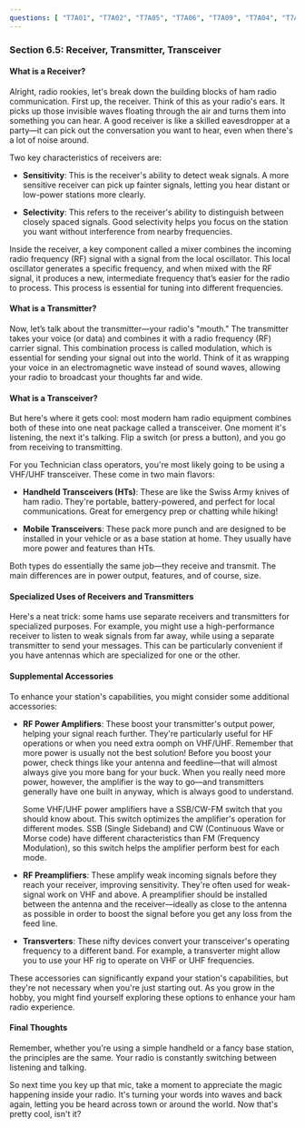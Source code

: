 ```yaml
---
questions: [ "T7A01", "T7A02", "T7A05", "T7A06", "T7A09", "T7A04", "T7A11", "T7A08", "T7A03", "T7A10" ]
---
```


### Section 6.5: Receiver, Transmitter, Transceiver

#### What is a Receiver?

Alright, radio rookies, let's break down the building blocks of ham radio communication. First up, the receiver. Think of this as your radio's ears. It picks up those invisible waves floating through the air and turns them into something you can hear. A good receiver is like a skilled eavesdropper at a party—it can pick out the conversation you want to hear, even when there's a lot of noise around.

Two key characteristics of receivers are:

- **Sensitivity**: This is the receiver's ability to detect weak signals. A more sensitive receiver can pick up fainter signals, letting you hear distant or low-power stations more clearly.

- **Selectivity**: This refers to the receiver's ability to distinguish between closely spaced signals. Good selectivity helps you focus on the station you want without interference from nearby frequencies.

Inside the receiver, a key component called a mixer combines the incoming radio frequency (RF) signal with a signal from the local oscillator. This local oscillator generates a specific frequency, and when mixed with the RF signal, it produces a new, intermediate frequency that’s easier for the radio to process. This process is essential for tuning into different frequencies.

#### What is a Transmitter?

Now, let’s talk about the transmitter—your radio's "mouth." The transmitter takes your voice (or data) and combines it with a radio frequency (RF) carrier signal. This combination process is called modulation, which is essential for sending your signal out into the world. Think of it as wrapping your voice in an electromagnetic wave instead of sound waves, allowing your radio to broadcast your thoughts far and wide.

#### What is a Transceiver?

But here's where it gets cool: most modern ham radio equipment combines both of these into one neat package called a transceiver. One moment it's listening, the next it's talking. Flip a switch (or press a button), and you go from receiving to transmitting.

For you Technician class operators, you're most likely going to be using a VHF/UHF transceiver. These come in two main flavors:

- **Handheld Transceivers (HTs)**: These are like the Swiss Army knives of ham radio. They're portable, battery-powered, and perfect for local communications. Great for emergency prep or chatting while hiking!

- **Mobile Transceivers**: These pack more punch and are designed to be installed in your vehicle or as a base station at home. They usually have more power and features than HTs.

Both types do essentially the same job—they receive and transmit. The main differences are in power output, features, and of course, size.

#### Specialized Uses of Receivers and Transmitters

Here's a neat trick: some hams use separate receivers and transmitters for specialized purposes. For example, you might use a high-performance receiver to listen to weak signals from far away, while using a separate transmitter to send your messages. This can be particularly convenient if you have antennas which are specialized for one or the other.

#### Supplemental Accessories

To enhance your station's capabilities, you might consider some additional accessories:

- **RF Power Amplifiers**: These boost your transmitter's output power, helping your signal reach further. They're particularly useful for HF operations or when you need extra oomph on VHF/UHF. Remember that more power is usually not the best solution! Before you boost your power, check things like your antenna and feedline—that will almost always give you more bang for your buck. When you really need more power, however, the amplifier is the way to go—and transmitters generally have one built in anyway, which is always good to understand.

   Some VHF/UHF power amplifiers have a SSB/CW-FM switch that you should know about. This switch optimizes the amplifier's operation for different modes. SSB (Single Sideband) and CW (Continuous Wave or Morse code) have different characteristics than FM (Frequency Modulation), so this switch helps the amplifier perform best for each mode.

- **RF Preamplifiers**: These amplify weak incoming signals before they reach your receiver, improving sensitivity. They're often used for weak-signal work on VHF and above. A preamplifier should be installed between the antenna and the receiver—ideally as close to the antenna as possible in order to boost the signal before you get any loss from the feed line.

- **Transverters**: These nifty devices convert your transceiver's operating frequency to a different band. For example, a transverter might allow you to use your HF rig to operate on VHF or UHF frequencies.

These accessories can significantly expand your station's capabilities, but they're not necessary when you're just starting out. As you grow in the hobby, you might find yourself exploring these options to enhance your ham radio experience.

#### Final Thoughts

Remember, whether you're using a simple handheld or a fancy base station, the principles are the same. Your radio is constantly switching between listening and talking.

So next time you key up that mic, take a moment to appreciate the magic happening inside your radio. It's turning your words into waves and back again, letting you be heard across town or around the world. Now that's pretty cool, isn't it?
